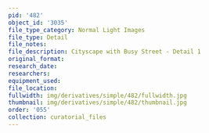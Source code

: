 ```yaml
---
pid: '482'
object_id: '3035'
file_type_category: Normal Light Images
file_type: Detail
file_notes:
file_description: Cityscape with Busy Street - Detail 1
original_format:
research_date:
researchers:
equipment_used:
file_location:
fullwidth: img/derivatives/simple/482/fullwidth.jpg
thumbnail: img/derivatives/simple/482/thumbnail.jpg
order: '055'
collection: curatorial_files
---
```

